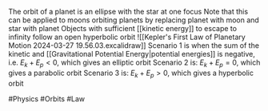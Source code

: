 The orbit of a planet is an ellipse with the star at one focus
Note that this can be applied to moons orbiting planets by replacing planet with moon and star with planet
Objects with sufficient [[kinetic energy]] to escape to infinity follow an open hyperbolic orbit
![[Kepler's First Law of Planetary Motion 2024-03-27 19.56.03.excalidraw]]
Scenario 1 is when the sum of the kinetic and [[Gravitational Potential Energy|potential energies]] is negative, i.e. $E_{k}+E_{p}<0$, which gives an elliptic orbit
Scenario 2 is: $E_{k}+E_{p}=0$, which gives a parabolic orbit
Scenario 3 is: $E_{k}+E_{p}>0$, which gives a hyperbolic orbit

#Physics #Orbits #Law 